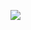 <a href="https://opgc.me/#/users/encaion" target="_blank"><img src="https://api.opgc.me/githubs/users/encaion/tag/?theme=basic" /></a>
